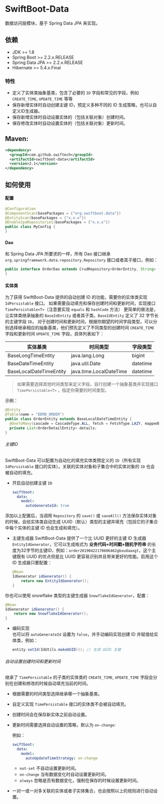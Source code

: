 # SwiftBoot-Data

数据访问层模块，基于 Spring Data JPA 来实现。

## 依赖
* JDK >= 1.8
* Spring Boot >= 2.2.x.RELEASE
* Spring Data JPA >= 2.2.x.RELEASE
* Hibernate >= 5.4.x.Final


### 特性
* 定义了实体类抽象基类，包含了必要的 `ID` 字段和常见的字段，例如 `CREATE_TIME`, `UPDATE_TIME` 等等
* 保存新增实体时自动创建主键 ID，预定义多种不同的 ID 生成策略，也可以自定义ID生成器。
* 保存新增实体时自动设置实体的（包括关联对象）创建时间。
* 保存修改实体时自动设置实体的（包括关联对象）更新时间。


## Maven:

  ```xml
  <dependency>
    <groupId>com.github.swiftech</groupId>
    <artifactId>swiftboot-data</artifactId>
    <version>2.1</version>
  </dependency>
  ```

## 如何使用

#### 配置


```java
@Configuration
@ComponentScan(basePackages = {"org.swiftboot.data"})
@EntityScan(basePackages = {"x.x.x"})
@EnableJpaRepositories(basePackages = {"x.x.x"})
public class MyConfig {
}
```

#### Dao

和 Spring Data JPA 所要求的一样，所有 Dao 接口继承 `org.springframework.data.repository.Repository` 接口或者其子接口，例如：

  ```java
  public interface OrderDao extends CrudRepository<OrderEntity, String> {
  }
  ```

#### 实体类


为了获得 SwiftBoot-Data 提供的自动创建 ID 的功能，需要你的实体类实现 `IdPersistable` 接口。
如果需要自动填充和保存创建时间和更新时间，实现接口 `TimePersistable<T>`（注意要实现 `equals` 和 `hashCode` 方法）
更简单的做法是，让实体类继承抽象的 `BaseIdEntity` 或者其子类。`BaseIdEntity` 定义了 32 字节长的主键字段 `ID`，
对于创建时间和更新时间，根据你期望的时间字段类型，可以分别选择继承相应的抽象基类，他们预先定义了不同类型的创建时间 `CREATE_TIME` 字段和更新时间 `UPDATE_TIME` 字段，具体列表如下：

|实体基类|时间类型|字段类型
| --- | --- | --- |
|BaseLongTimeEntity|java.lang.Long|bigint|
|BaseDateTimeEntity|java.util.Date|datetime|
|BaseLocalDateTimeEntity|java.time.LocalDateTime|datetime|

> 如果需要选择其他时间类型来定义字段，自行创建一个抽象基类并实现接口 `TimePersistable<T>` ，指定你需要的时间类型。

示例：

  ```java
  @Entity
  @Table(name = "DEMO_ORDER")
  public class OrderEntity extends BaseLocalDateTimeEntity {
    @OneToMany(cascade = CascadeType.ALL, fetch = FetchType.LAZY, mappedBy = "order", orphanRemoval = true)
    private List<OrderDetailEntity> details;
  }
  ```


###### 主键ID

SwiftBoot-Data 可以配置为自动化的填充实体类预定义的 `ID`（所有实现 `IdPersistable` 接口的实体）。关联的实体对象和子集合中的实体对象的 `ID` 也会被自动的填充。

* 开启自动创建主键 `ID`


  ```yaml
  swiftboot:
    data:
      model:
        autoGenerateId: true
  ```

添加以上配置后，当调用 `Repository` 的 `save()` 或 `saveAll()` 方法保存实体对象的时候，会给实体类自动生成 UUID（默认）类型的主键并填充（包括它的子集合中每个实体的主键 ID 也会生成和填充）。


* 主键生成器
SwiftBoot-Data 提供了一个比 UUID 更好的主键 ID 生成器 `EntityIdGenerator`，它可以生成格式为 **业务代码+时间戳+随机字符串** 的长度为32字节的主键ID，例如：`order20190422170606462gbxudaaxgt`，这个主键既有 UUID 的优点但是比 UUID 更容易识别并且带来更好的性能。启用这个 ID 生成器只要配置：


  ```java
  @Bean
  IdGenerator idGenerator() {
      return new EntityIdGenerator();
  }
  ```

你也可以使用 snowflake 类型的主键生成器 `SnowflakeIdGenerator`，配置：

  ```java
  @Bean
  IdGenerator idGenerator() {
      return new SnowflakeIdGenerator();
  }
  ```

* 编码实现  
  也可以将 `autoGenerateId` 设置为 `false`，并手动编码实现创建 ID 并赋值给实体类，例如：


  ```java
  entity.setId(IdUtils.makeUUID()); // 生成 UUID 主键
  ```

###### 自动设置创建时间和更新时间
继承了 `TimePersistable` 的子类的实体类的 `CREATE_TIME`, `UPDATE_TIME` 字段会分别在创建和修改的时候自动填充当前的时间。
  
* 根据需要的时间类型选择继承哪一个抽象基类。
* 自定义实现 `TimePersistable` 接口的实体类不会被自动填充。
* 创建时间会在保存新实体之前自动设置。
* 更新时间需要选择自动设置的策略，默认为 `on-change`:
  

  例如：
  ```yaml
  swiftboot:
    data:
      model:
        autoUpdateTimeStrategy: on-change
  ```

  * `not-set` 不自动设置更新时间。
  * `on-change` 当有数据变化时自动设置更新时间。
  * `always` 忽略是否有数据变化，强制在保存的时候设置更新时间。

* 一对一或一对多关联的实体或者子实体集合，也会按照以上的规则进行自动设置。